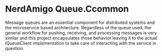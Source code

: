 # NerdAmigo Queue.Ccommon

Message queues are an essential component for distributed systems and the microservice based architecture. Regardless of the queue used, the general workflow for pushing, receiving, and processing messages is very similar and this project encapsulates those behavior leaving it to the actual IQueueClient implementation to take care of interacting with the service in question.
